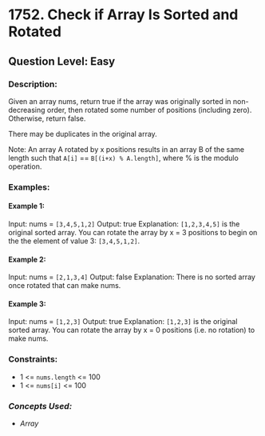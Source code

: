 # 1752. Check if Array Is Sorted and Rotated
## Question Level: Easy
### Description:
Given an array nums, return true if the array was originally sorted in non-decreasing order, then rotated some number of positions (including zero). Otherwise, return false.

There may be duplicates in the original array.

Note: An array A rotated by x positions results in an array B of the same length such that `A[i]` == `B[(i+x) % A.length]`, where % is the modulo operation.

### Examples:
#### Example 1:

Input: nums = `[3,4,5,1,2]`
Output: true
Explanation: `[1,2,3,4,5]` is the original sorted array.
You can rotate the array by x = 3 positions to begin on the the element of value 3: `[3,4,5,1,2]`.
#### Example 2:

Input: nums = `[2,1,3,4]`
Output: false
Explanation: There is no sorted array once rotated that can make nums.
#### Example 3:

Input: nums = `[1,2,3]`
Output: true
Explanation: `[1,2,3]` is the original sorted array.
You can rotate the array by x = 0 positions (i.e. no rotation) to make nums.

### Constraints:

- 1 <= `nums.length` <= 100
- 1 <= `nums[i]` <= 100

### <i>Concepts Used:
- Array</i>